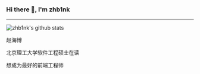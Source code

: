 ### Hi there 👋, I'm zhb1nk

---

![zhb1nk's github stats](https://github-readme-stats.vercel.app/api?username=zhbink&show_icons=true&theme=radical) 

赵海博

北京理工大学软件工程硕士在读

想成为最好的前端工程师

<!--
**zhbink/zhbink** is a ✨ _special_ ✨ repository because its `README.md` (this file) appears on your GitHub profile.

Here are some ideas to get you started:

- 🔭 I’m currently working on ...
- 🌱 I’m currently learning ...
- 👯 I’m looking to collaborate on ...
- 🤔 I’m looking for help with ...
- 💬 Ask me about ...
- 📫 How to reach me: ...
- 😄 Pronouns: ...
- ⚡ Fun fact: ...
-->
